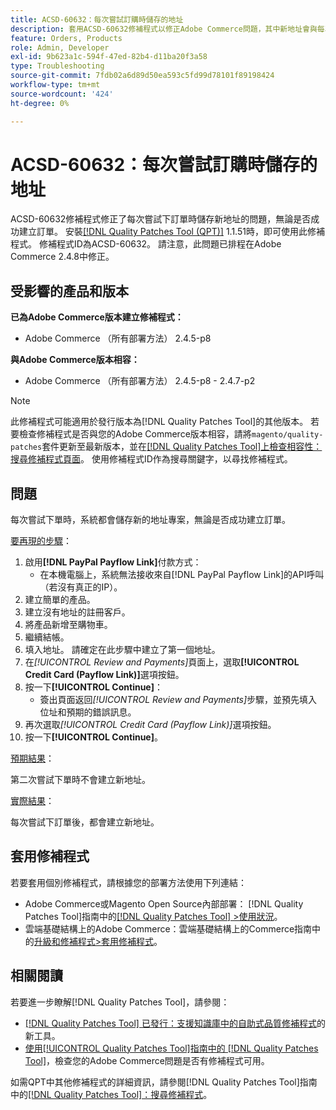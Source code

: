 ```yaml
---
title: ACSD-60632：每次嘗試訂購時儲存的地址
description: 套用ACSD-60632修補程式以修正Adobe Commerce問題，其中新地址會與每次嘗試下訂單一併儲存，無論是否成功建立訂單。
feature: Orders, Products
role: Admin, Developer
exl-id: 9b623a1c-594f-47ed-82b4-d11ba20f3a58
type: Troubleshooting
source-git-commit: 7fdb02a6d89d50ea593c5fd99d78101f89198424
workflow-type: tm+mt
source-wordcount: '424'
ht-degree: 0%

---
```


# ACSD-60632：每次嘗試訂購時儲存的地址

ACSD-60632修補程式修正了每次嘗試下訂單時儲存新地址的問題，無論是否成功建立訂單。 安裝[[!DNL Quality Patches Tool (QPT)]](https://experienceleague.adobe.com/en/docs/commerce-operations/tools/quality-patches-tool/quality-patches-tool-to-self-serve-quality-patches) 1.1.51時，即可使用此修補程式。 修補程式ID為ACSD-60632。 請注意，此問題已排程在Adobe Commerce 2.4.8中修正。

## 受影響的產品和版本

**已為Adobe Commerce版本建立修補程式：**

* Adobe Commerce （所有部署方法） 2.4.5-p8

**與Adobe Commerce版本相容：**

* Adobe Commerce （所有部署方法） 2.4.5-p8 - 2.4.7-p2

>[!NOTE]
>
>此修補程式可能適用於發行版本為[!DNL Quality Patches Tool]的其他版本。 若要檢查修補程式是否與您的Adobe Commerce版本相容，請將`magento/quality-patches`套件更新至最新版本，並在[[!DNL Quality Patches Tool]上檢查相容性：搜尋修補程式頁面](https://experienceleague.adobe.com/tools/commerce-quality-patches/index.html)。 使用修補程式ID作為搜尋關鍵字，以尋找修補程式。

## 問題

每次嘗試下單時，系統都會儲存新的地址專案，無論是否成功建立訂單。

<u>要再現的步驟</u>：

1. 啟用&#x200B;**[!DNL PayPal Payflow Link]**&#x200B;付款方式：
   * 在本機電腦上，系統無法接收來自[!DNL PayPal Payflow Link]的API呼叫（若沒有真正的IP）。
1. 建立簡單的產品。
1. 建立沒有地址的註冊客戶。
1. 將產品新增至購物車。
1. 繼續結帳。
1. 填入地址。 請確定在此步驟中建立了第一個地址。
1. 在&#x200B;*[!UICONTROL Review and Payments]*&#x200B;頁面上，選取&#x200B;**[!UICONTROL Credit Card (Payflow Link)]**&#x200B;選項按鈕。
1. 按一下&#x200B;**[!UICONTROL Continue]**：
   * 簽出頁面返回&#x200B;*[!UICONTROL Review and Payments]*&#x200B;步驟，並預先填入位址和預期的錯誤訊息。
1. 再次選取&#x200B;*[!UICONTROL Credit Card (Payflow Link)]*&#x200B;選項按鈕。
1. 按一下&#x200B;**[!UICONTROL Continue]**。

<u>預期結果</u>：

第二次嘗試下單時不會建立新地址。

<u>實際結果</u>：

每次嘗試下訂單後，都會建立新地址。

## 套用修補程式

若要套用個別修補程式，請根據您的部署方法使用下列連結：

* Adobe Commerce或Magento Open Source內部部署： [!DNL Quality Patches Tool]指南中的[[!DNL Quality Patches Tool] >使用狀況](https://experienceleague.adobe.com/docs/commerce-operations/tools/quality-patches-tool/usage.html)。
* 雲端基礎結構上的Adobe Commerce：雲端基礎結構上的Commerce指南中的[升級和修補程式>套用修補程式](https://experienceleague.adobe.com/docs/commerce-cloud-service/user-guide/develop/upgrade/apply-patches.html)。

## 相關閱讀

若要進一步瞭解[!DNL Quality Patches Tool]，請參閱：

* [[!DNL Quality Patches Tool] 已發行：支援知識庫中的自助式品質修補程式](https://experienceleague.adobe.com/en/docs/commerce-operations/tools/quality-patches-tool/quality-patches-tool-to-self-serve-quality-patches)的新工具。
* [使用[!UICONTROL Quality Patches Tool]指南中的 [!DNL Quality Patches Tool]](/help/tools/quality-patches-tool/patches-available-in-qpt/check-patch-for-magento-issue-with-magento-quality-patches.md)，檢查您的Adobe Commerce問題是否有修補程式可用。

如需QPT中其他修補程式的詳細資訊，請參閱[!DNL Quality Patches Tool]指南中的[[!DNL Quality Patches Tool]：搜尋修補程式](https://experienceleague.adobe.com/tools/commerce-quality-patches/index.html)。
